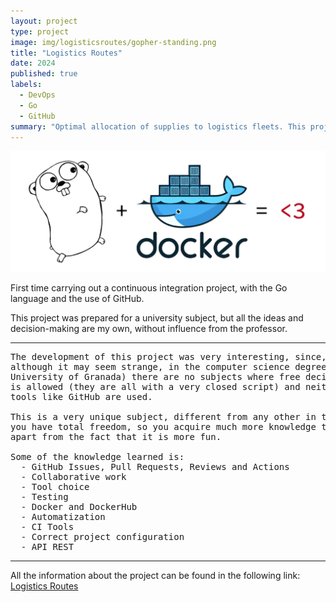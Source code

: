 ```yaml
---
layout: project
type: project
image: img/logisticsroutes/gopher-standing.png
title: "Logistics Routes"
date: 2024
published: true
labels:
  - DevOps
  - Go
  - GitHub
summary: "Optimal allocation of supplies to logistics fleets. This project is a free idea for the Virtual Infrastructure subject at UGR"
---
```


<img class="img-fluid" src="../img/logisticsroutes/logistic-header.png">

First time carrying out a continuous integration project, with the Go language and the use of GitHub.

This project was prepared for a university subject, but all the ideas and decision-making are my own, without influence from the professor.

<hr>

<pre>
The development of this project was very interesting, since, 
although it may seem strange, in the computer science degree (at the 
University of Granada) there are no subjects where free decision-making 
is allowed (they are all with a very closed script) and neither
tools like GitHub are used.

This is a very unique subject, different from any other in the degree, where 
you have total freedom, so you acquire much more knowledge than in any other, 
apart from the fact that it is more fun.

Some of the knowledge learned is:
  - GitHub Issues, Pull Requests, Reviews and Actions
  - Collaborative work
  - Tool choice
  - Testing
  - Docker and DockerHub
  - Automatization
  - CI Tools
  - Correct project configuration
  - API REST
</pre>

<hr>

All the information about the project can be found in the following link: <a href="https://github.com/danieeeld2/LogisticsRoutes"><i class="large github icon "></i>Logistics Routes</a>

